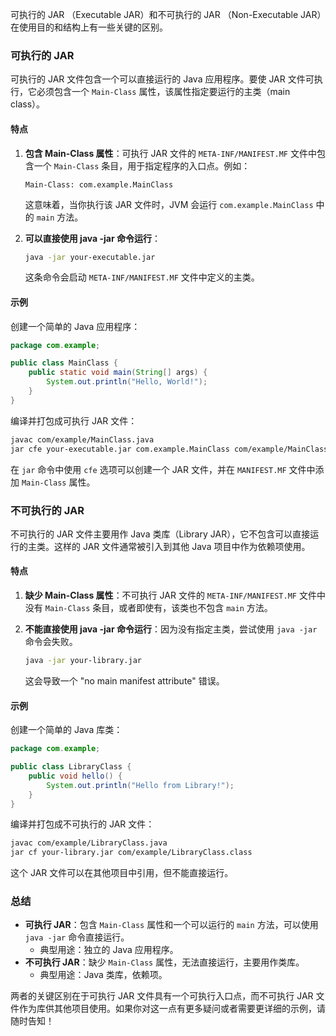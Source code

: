 可执行的 JAR （Executable JAR）和不可执行的 JAR （Non-Executable JAR）在使用目的和结构上有一些关键的区别。

### 可执行的 JAR

可执行的 JAR 文件包含一个可以直接运行的 Java 应用程序。要使 JAR 文件可执行，它必须包含一个 `Main-Class` 属性，该属性指定要运行的主类（main class）。

#### 特点

1. **包含 Main-Class 属性**：可执行 JAR 文件的 `META-INF/MANIFEST.MF` 文件中包含一个 `Main-Class` 条目，用于指定程序的入口点。例如：

    ```plaintext
    Main-Class: com.example.MainClass
    ```

    这意味着，当你执行该 JAR 文件时，JVM 会运行 `com.example.MainClass` 中的 `main` 方法。

2. **可以直接使用 java -jar 命令运行**：

    ```bash
    java -jar your-executable.jar
    ```

    这条命令会启动 `META-INF/MANIFEST.MF` 文件中定义的主类。

#### 示例

创建一个简单的 Java 应用程序：

```java
package com.example;

public class MainClass {
    public static void main(String[] args) {
        System.out.println("Hello, World!");
    }
}
```

编译并打包成可执行 JAR 文件：

```bash
javac com/example/MainClass.java
jar cfe your-executable.jar com.example.MainClass com/example/MainClass.class
```

在 `jar` 命令中使用 `cfe` 选项可以创建一个 JAR 文件，并在 `MANIFEST.MF` 文件中添加 `Main-Class` 属性。

### 不可执行的 JAR

不可执行的 JAR 文件主要用作 Java 类库（Library JAR），它不包含可以直接运行的主类。这样的 JAR 文件通常被引入到其他 Java 项目中作为依赖项使用。

#### 特点

1. **缺少 Main-Class 属性**：不可执行 JAR 文件的 `META-INF/MANIFEST.MF` 文件中没有 `Main-Class` 条目，或者即使有，该类也不包含 `main` 方法。

2. **不能直接使用 java -jar 命令运行**：因为没有指定主类，尝试使用 `java -jar` 命令会失败。

    ```bash
    java -jar your-library.jar
    ```

    这会导致一个 "no main manifest attribute" 错误。

#### 示例

创建一个简单的 Java 库类：

```java
package com.example;

public class LibraryClass {
    public void hello() {
        System.out.println("Hello from Library!");
    }
}
```

编译并打包成不可执行的 JAR 文件：

```bash
javac com/example/LibraryClass.java
jar cf your-library.jar com/example/LibraryClass.class
```

这个 JAR 文件可以在其他项目中引用，但不能直接运行。

### 总结

- **可执行 JAR**：包含 `Main-Class` 属性和一个可以运行的 `main` 方法，可以使用 `java -jar` 命令直接运行。
    - 典型用途：独立的 Java 应用程序。
- **不可执行 JAR**：缺少 `Main-Class` 属性，无法直接运行，主要用作类库。
    - 典型用途：Java 类库，依赖项。

两者的关键区别在于可执行 JAR 文件具有一个可执行入口点，而不可执行 JAR 文件作为库供其他项目使用。如果你对这一点有更多疑问或者需要更详细的示例，请随时告知！